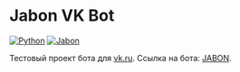 # Jabon VK Bot
[![Python](https://img.shields.io/badge/Python-3776AB?style=for-the-badge&logo=python&logoColor=white "Python")](https://python.org "Python") [![Jabon](https://img.shields.io/badge/вконтакте-%232E87FB.svg?&style=for-the-badge&logo=vk&logoColor=white)](https://vk.ru/club206500138)

Тестовый проект бота для [vk.ru](https://vk.ru). Ссылка на бота: [JABON](https://vk.ru/club206500138).
